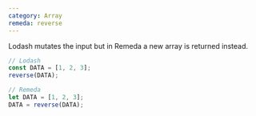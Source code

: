 ```yaml
---
category: Array
remeda: reverse
---
```


Lodash mutates the input but in Remeda a new array is returned instead.

```ts
// Lodash
const DATA = [1, 2, 3];
reverse(DATA);

// Remeda
let DATA = [1, 2, 3];
DATA = reverse(DATA);
```
